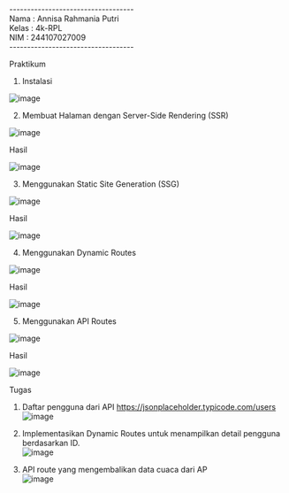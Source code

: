 ----------------------------------- <br>
Nama  : Annisa Rahmania Putri <br>
Kelas : 4k-RPL <br>
NIM   : 244107027009 <br>
----------------------------------- <br> 

Praktikum <br>
1. Instalasi <br>

![image](https://github.com/user-attachments/assets/5337a28c-da6f-4f18-b762-2b3d5fedbcee)

2. Membuat Halaman dengan Server-Side Rendering (SSR) <br>

![image](https://github.com/user-attachments/assets/814475af-3269-45e2-9b05-8ba1697dace2) 

Hasil

![image](https://github.com/user-attachments/assets/de08384b-c60e-47d5-9103-4d5258b20853)

3. Menggunakan Static Site Generation (SSG)

![image](https://github.com/user-attachments/assets/5f5f3f2b-3823-42b0-92dd-7a882bdc3c82)

Hasil

![image](https://github.com/user-attachments/assets/c6ed3f4b-6fd1-4701-bfa4-6cbd36f88fba)

4. Menggunakan Dynamic Routes

![image](https://github.com/user-attachments/assets/34b2a549-8522-49ee-96b0-a27f400e9767)

Hasil

![image](https://github.com/user-attachments/assets/24042152-f1ca-4282-8cdc-7d6059b2c8cd)

5. Menggunakan API Routes

![image](https://github.com/user-attachments/assets/77e2b107-8382-4471-9d54-c7d668e3acfc)

Hasil 

![image](https://github.com/user-attachments/assets/ea7273e0-4596-4fa7-b1c3-039e23bc2aee)

Tugas <br>
1. Daftar pengguna dari API https://jsonplaceholder.typicode.com/users <br>
![image](https://github.com/user-attachments/assets/7d46f144-1dd7-498a-b534-65420b6cffd0)

2. Implementasikan Dynamic Routes untuk menampilkan detail pengguna berdasarkan ID. <br>
![image](https://github.com/user-attachments/assets/a81a8f67-4421-49d8-9d4d-39450f56d313)

3. API route yang mengembalikan data cuaca dari AP <br>
![image](https://github.com/user-attachments/assets/79c14270-173a-4b9a-9d0f-4ad026b968e9)

